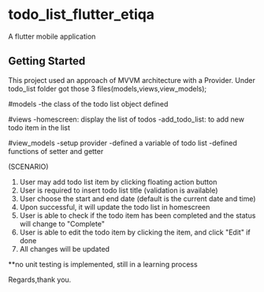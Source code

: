 # todo_list_flutter_etiqa

A flutter mobile application

## Getting Started

This project used an approach of MVVM architecture with a Provider. Under todo_list folder got those 3 files(models,views,view_models);

#models
-the class of the todo list object defined

#views
-homescreen: display the list of todos
-add_todo_list: to add new todo item in the list

#view_models
-setup provider
-defined a variable of todo list
-defined functions of setter and getter

(SCENARIO)
1. User may add todo list item by clicking floating action button
2. User is required to insert todo list title (validation is available)
3. User choose the start and end date (default is the current date and time)
4. Upon successful, it will update the todo list in homescreen
5. User is able to check if the todo item has been completed and the status will change to "Complete"
6. User is able to edit the todo item by clicking the item, and click "Edit" if done
7. All changes will be updated

**no unit testing is implemented, still in a learning process

Regards,thank you.






